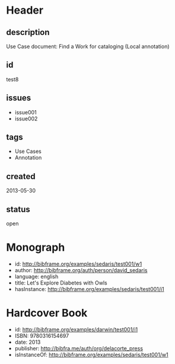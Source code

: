 # Header

## description

Use Case document: Find a Work for cataloging (Local annotation)

## id

test8

## issues

* issue001
* issue002

## tags

* Use Cases
* Annotation

## created

2013-05-30

## status

open

# Monograph

* id: http://bibframe.org/examples/sedaris/test001/w1
* author: <http://bibframe.org/auth/person/david_sedaris>
* language: english
* title: Let's Explore Diabetes with Owls
* hasInstance: http://bibframe.org/examples/sedaris/test001/i1
 

# Hardcover Book

* id: http://bibframe.org/examples/darwin/test001/i1
* ISBN: 9780316154697
* date: 2013
* publisher: <http://bibfra.me/auth/org/delacorte_press>
* isInstanceOf: http://bibframe.org/examples/sedaris/test001/w1

